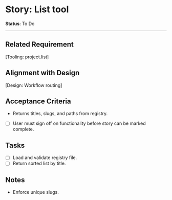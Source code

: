 # Story: List tool

**Status**: To Do

---

## Related Requirement

[Tooling: project.list]

## Alignment with Design

[Design: Workflow routing]

## Acceptance Criteria

- Returns titles, slugs, and paths from registry.
- [ ] User must sign off on functionality before story can be marked complete.

## Tasks

- [ ] Load and validate registry file.
- [ ] Return sorted list by title.

## Notes

- Enforce unique slugs.
